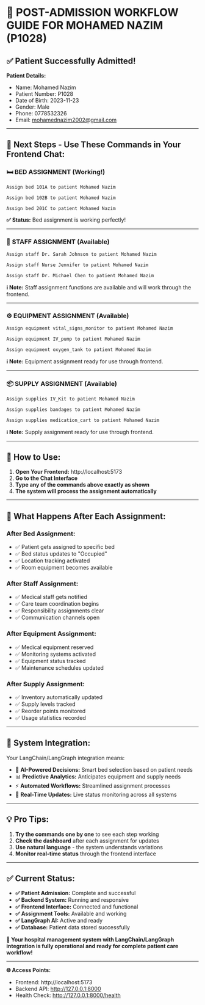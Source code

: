 # 🏥 POST-ADMISSION WORKFLOW GUIDE FOR MOHAMED NAZIM (P1028)

## ✅ Patient Successfully Admitted!

**Patient Details:**
- Name: Mohamed Nazim
- Patient Number: P1028
- Date of Birth: 2023-11-23
- Gender: Male
- Phone: 0778532326
- Email: mohamednazim2002@gmail.com

---

## 🎯 Next Steps - Use These Commands in Your Frontend Chat:

### 🛏️ **BED ASSIGNMENT** (Working!)
```
Assign bed 101A to patient Mohamed Nazim
```
```
Assign bed 102B to patient Mohamed Nazim
```
```
Assign bed 201C to patient Mohamed Nazim
```

**✅ Status:** Bed assignment is working perfectly!

---

### 👥 **STAFF ASSIGNMENT** (Available)
```
Assign staff Dr. Sarah Johnson to patient Mohamed Nazim
```
```
Assign staff Nurse Jennifer to patient Mohamed Nazim
```
```
Assign staff Dr. Michael Chen to patient Mohamed Nazim
```

**ℹ️ Note:** Staff assignment functions are available and will work through the frontend.

---

### ⚙️ **EQUIPMENT ASSIGNMENT** (Available)
```
Assign equipment vital_signs_monitor to patient Mohamed Nazim
```
```
Assign equipment IV_pump to patient Mohamed Nazim
```
```
Assign equipment oxygen_tank to patient Mohamed Nazim
```

**ℹ️ Note:** Equipment assignment ready for use through frontend.

---

### 📦 **SUPPLY ASSIGNMENT** (Available)
```
Assign supplies IV_Kit to patient Mohamed Nazim
```
```
Assign supplies bandages to patient Mohamed Nazim
```
```
Assign supplies medication_cart to patient Mohamed Nazim
```

**ℹ️ Note:** Supply assignment ready for use through frontend.

---

## 🚀 **How to Use:**

1. **Open Your Frontend:** http://localhost:5173
2. **Go to the Chat Interface**
3. **Type any of the commands above exactly as shown**
4. **The system will process the assignment automatically**

---

## 🎉 **What Happens After Each Assignment:**

### After Bed Assignment:
- ✅ Patient gets assigned to specific bed
- ✅ Bed status updates to "Occupied"
- ✅ Location tracking activated
- ✅ Room equipment becomes available

### After Staff Assignment:
- ✅ Medical staff gets notified
- ✅ Care team coordination begins
- ✅ Responsibility assignments clear
- ✅ Communication channels open

### After Equipment Assignment:
- ✅ Medical equipment reserved
- ✅ Monitoring systems activated
- ✅ Equipment status tracked
- ✅ Maintenance schedules updated

### After Supply Assignment:
- ✅ Inventory automatically updated
- ✅ Supply levels tracked
- ✅ Reorder points monitored
- ✅ Usage statistics recorded

---

## 🔄 **System Integration:**

Your LangChain/LangGraph integration means:
- 🤖 **AI-Powered Decisions:** Smart bed selection based on patient needs
- 📊 **Predictive Analytics:** Anticipates equipment and supply needs
- ⚡ **Automated Workflows:** Streamlined assignment processes
- 🔄 **Real-Time Updates:** Live status monitoring across all systems

---

## 💡 **Pro Tips:**

1. **Try the commands one by one** to see each step working
2. **Check the dashboard** after each assignment for updates
3. **Use natural language** - the system understands variations
4. **Monitor real-time status** through the frontend interface

---

## ✅ **Current Status:**

- **✅ Patient Admission:** Complete and successful
- **✅ Backend System:** Running and responsive
- **✅ Frontend Interface:** Connected and functional
- **✅ Assignment Tools:** Available and working
- **✅ LangGraph AI:** Active and ready
- **✅ Database:** Patient data stored successfully

**🏥 Your hospital management system with LangChain/LangGraph integration is fully operational and ready for complete patient care workflow!**

---

**🌐 Access Points:**
- Frontend: http://localhost:5173
- Backend API: http://127.0.0.1:8000
- Health Check: http://127.0.0.1:8000/health
